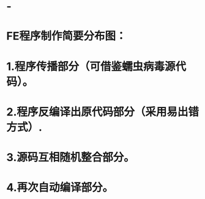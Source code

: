 # -
# FE程序制作简要分布图：
# 1.程序传播部分（可借鉴蠕虫病毒源代码）。
# 2.程序反编译出原代码部分（采用易出错方式）.
# 3.源码互相随机整合部分。
# 4.再次自动编译部分。

